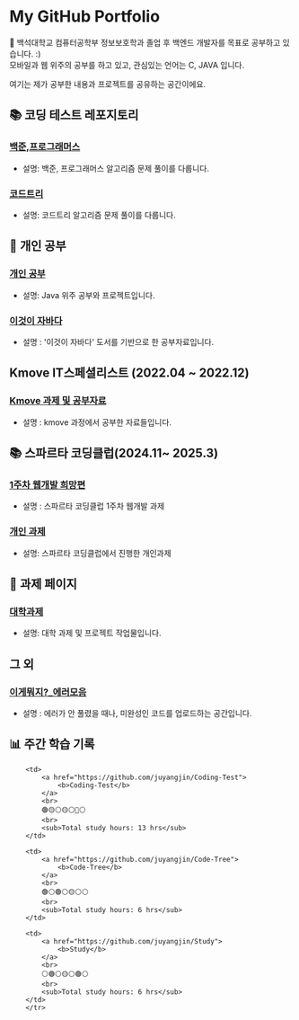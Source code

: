 # My GitHub Portfolio

👋 백석대학교 컴퓨터공학부 정보보호학과 졸업 후 백엔드 개발자를 목표로 공부하고 있습니다. :)  
모바일과 웹 위주의 공부를 하고 있고, 관심있는 언어는 C, JAVA 입니다.  

여기는 제가 공부한 내용과 프로젝트를 공유하는 공간이에요.

## 📚 코딩 테스트 레포지토리
### [백준,프로그래머스](https://github.com/juyangjin/Coding-Test)
- 설명: 백준, 프로그래머스 알고리즘 문제 풀이를 다룹니다.

### [코드트리](https://github.com/juyangjin/Code-Tree)
- 설명: 코드트리 알고리즘 문제 풀이를 다룹니다.

## 🧠 개인 공부
### [개인 공부](https://github.com/juyangjin/study)
- 설명: Java 위주 공부와 프로젝트입니다.

### [이것이 자바다](https://github.com/juyangjin/JAVA-s-Study)
- 설명 : '이것이 자바다' 도서를 기반으로 한 공부자료입니다.

## Kmove IT스페셜리스트 (2022.04 ~ 2022.12)
### [Kmove 과제 및 공부자료](https://github.com/juyangjin/2022_Kmove)
- 설명 : kmove 과정에서 공부한 자료들입니다.

## 📚 스파르타 코딩클럽(2024.11~ 2025.3)
### [1주차 웹개발 희망편](https://github.com/DeaHyun0911/sparta-web-team)
- 설명 : 스파르타 코딩클럽 1주차 웹개발 과제

### [개인 과제](https://github.com/juyangjin/personal_assignment)
- 설명: 스파르타 코딩클럽에서 진행한 개인과제

## 📑 과제 페이지
### [대학과제](https://github.com/juyangjin/BU-2017-2022)
- 설명: 대학 과제 및 프로젝트 작업물입니다.

## 그 외
### [이게뭐지?_에러모음](https://github.com/juyangjin/Error)
- 설명 : 에러가 안 풀렸을 때나, 미완성인 코드를 업로드하는 공간입니다.

## 📊 주간 학습 기록

<table>
<tr>

        <td>
            <a href="https://github.com/juyangjin/Coding-Test">
                <b>Coding-Test</b>
            </a>
            <br>
            🟢🟡⚪🟡⚪🔴⚪
            <br>
            <sub>Total study hours: 13 hrs</sub>
        </td>
        
        <td>
            <a href="https://github.com/juyangjin/Code-Tree">
                <b>Code-Tree</b>
            </a>
            <br>
            🟢⚪🟢⚪🟡⚪⚪
            <br>
            <sub>Total study hours: 6 hrs</sub>
        </td>
        
        <td>
            <a href="https://github.com/juyangjin/Study">
                <b>Study</b>
            </a>
            <br>
            ⚪🟢⚪🟡⚪🟢⚪
            <br>
            <sub>Total study hours: 6 hrs</sub>
        </td>
        </tr>
<tr>
</tr>
</table>
